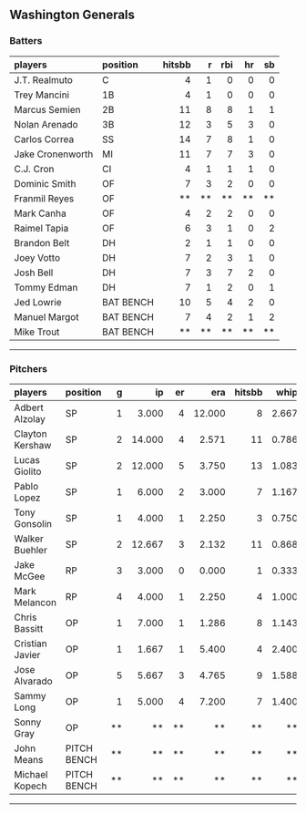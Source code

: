 ## Washington Generals

### Batters

 
|players          |position  | hitsbb|  r| rbi| hr| sb| 
|:----------------|:---------|------:|--:|---:|--:|--:| 
|J.T. Realmuto    |C         |      4|  1|   0|  0|  0| 
|Trey Mancini     |1B        |      4|  1|   0|  0|  0| 
|Marcus Semien    |2B        |     11|  8|   8|  1|  1| 
|Nolan Arenado    |3B        |     12|  3|   5|  3|  0| 
|Carlos Correa    |SS        |     14|  7|   8|  1|  0| 
|Jake Cronenworth |MI        |     11|  7|   7|  3|  0| 
|C.J. Cron        |CI        |      4|  1|   1|  1|  0| 
|Dominic Smith    |OF        |      7|  3|   2|  0|  0| 
|Franmil Reyes    |OF        |     **| **|  **| **| **| 
|Mark Canha       |OF        |      4|  2|   2|  0|  0| 
|Raimel Tapia     |OF        |      6|  3|   1|  0|  2| 
|Brandon Belt     |DH        |      2|  1|   1|  0|  0| 
|Joey Votto       |DH        |      7|  2|   3|  1|  0| 
|Josh Bell        |DH        |      7|  3|   7|  2|  0| 
|Tommy Edman      |DH        |      7|  1|   2|  0|  1| 
|Jed Lowrie       |BAT BENCH |     10|  5|   4|  2|  0| 
|Manuel Margot    |BAT BENCH |      7|  4|   2|  1|  2| 
|Mike Trout       |BAT BENCH |     **| **|  **| **| **| 

* * *

### Pitchers

 
|players         |position    |  g|     ip| er|    era| hitsbb|  whip| so|  w| sv| 
|:---------------|:-----------|--:|------:|--:|------:|------:|-----:|--:|--:|--:| 
|Adbert Alzolay  |SP          |  1|  3.000|  4| 12.000|      8| 2.667|  3|  0|  0| 
|Clayton Kershaw |SP          |  2| 14.000|  4|  2.571|     11| 0.786| 20|  1|  0| 
|Lucas Giolito   |SP          |  2| 12.000|  5|  3.750|     13| 1.083|  8|  1|  0| 
|Pablo Lopez     |SP          |  1|  6.000|  2|  3.000|      7| 1.167|  9|  1|  0| 
|Tony Gonsolin   |SP          |  1|  4.000|  1|  2.250|      3| 0.750|  7|  0|  0| 
|Walker Buehler  |SP          |  2| 12.667|  3|  2.132|     11| 0.868| 13|  1|  0| 
|Jake McGee      |RP          |  3|  3.000|  0|  0.000|      1| 0.333|  2|  1|  1| 
|Mark Melancon   |RP          |  4|  4.000|  1|  2.250|      4| 1.000|  3|  0|  4| 
|Chris Bassitt   |OP          |  1|  7.000|  1|  1.286|      8| 1.143|  4|  1|  0| 
|Cristian Javier |OP          |  1|  1.667|  1|  5.400|      4| 2.400|  3|  0|  0| 
|Jose Alvarado   |OP          |  5|  5.667|  3|  4.765|      9| 1.588|  8|  0|  1| 
|Sammy Long      |OP          |  1|  5.000|  4|  7.200|      7| 1.400|  3|  0|  0| 
|Sonny Gray      |OP          | **|     **| **|     **|     **|    **| **| **| **| 
|John Means      |PITCH BENCH | **|     **| **|     **|     **|    **| **| **| **| 
|Michael Kopech  |PITCH BENCH | **|     **| **|     **|     **|    **| **| **| **| 


* * *


